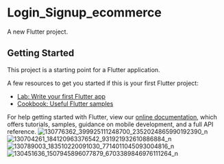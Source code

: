 # Login_Signup_ecommerce

A new Flutter project.

## Getting Started

This project is a starting point for a Flutter application.

A few resources to get you started if this is your first Flutter project:

- [Lab: Write your first Flutter app](https://flutter.dev/docs/get-started/codelab)
- [Cookbook: Useful Flutter samples](https://flutter.dev/docs/cookbook)

For help getting started with Flutter, view our
[online documentation](https://flutter.dev/docs), which offers tutorials,
samples, guidance on mobile development, and a full API reference.
![130776362_399925111248700_2352024865990192390_n](https://user-images.githubusercontent.com/56726653/102622212-605c1e80-4149-11eb-8373-9b995efe6912.png)
![130704261_184120963376542_931921932610886884_n](https://user-images.githubusercontent.com/56726653/102622284-78cc3900-4149-11eb-9f70-953b8e5ccc15.png)
![130789003_183510220091030_7714011045093004816_n](https://user-images.githubusercontent.com/56726653/102622381-9b5e5200-4149-11eb-9cca-42383ee1ff2c.png)
![130451636_1507945896077879_6703389846976111264_n](https://user-images.githubusercontent.com/56726653/102622417-a913d780-4149-11eb-84d5-a7c0eb02b96c.png)

